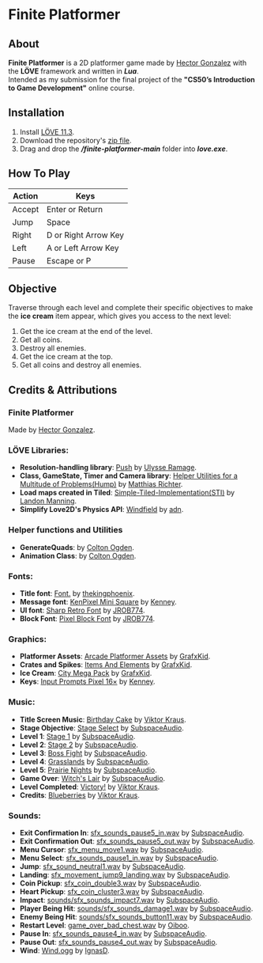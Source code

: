 # Finite Platformer

## About

**Finite Platformer** is a 2D platformer game made by [Hector Gonzalez](https://www.gonvalhector.com/) with the **LÖVE** framework and written in ***Lua***.  
Intended as my submission for the final project of the **"CS50’s Introduction to Game Development"** online course.

## Installation

1. Install [LÖVE 11.3](https://love2d.org/).
2. Download the repository's [zip file](https://github.com/gonvalhector/finite-platformer/archive/refs/heads/main.zip).
3. Drag and drop the ***/finite-platformer-main*** folder into ***love.exe***.

## How To Play

| Action | Keys |
| ----------- | ----------- |
| Accept | Enter or Return |
| Jump | Space |
| Right | D or Right Arrow Key |
| Left | A or Left Arrow Key |
| Pause | Escape or P |

## Objective

Traverse through each level and complete their specific objectives to make the **ice cream** item appear, which gives you access to the next level:
1. Get the ice cream at the end of the level.
2. Get all coins.
3. Destroy all enemies.
4. Get the ice cream at the top.
5. Get all coins and destroy all enemies.

## Credits & Attributions

### Finite Platformer

Made by [Hector Gonzalez](https://www.gonvalhector.com/).

### LÖVE Libraries:

- **Resolution-handling library**: [Push](https://github.com/Ulydev/push) by [Ulysse Ramage](https://github.com/Ulydev).
- **Class, GameState, Timer and Camera library**: [Helper Utilities for a Multitude of Problems(Hump)](https://github.com/vrld/hump) by [Matthias Richter](https://github.com/vrld).
- **Load maps created in Tiled**: [Simple-Tiled-Implementation(STI)](https://github.com/karai17/Simple-Tiled-Implementation) by [Landon Manning](https://github.com/karai17).
- **Simplify Love2D's Physics API**: [Windfield](https://github.com/a327ex/windfield) by [adn](https://github.com/a327ex).

### Helper functions and Utilities

- **GenerateQuads**: by [Colton Ogden](https://github.com/coltonoscopy).
- **Animation Class**: by [Colton Ogden](https://github.com/coltonoscopy).

### Fonts:

- **Title font**: [Font.](https://opengameart.org/content/font-0) by [thekingphoenix](https://opengameart.org/users/thekingphoenix).
- **Message font**: [KenPixel Mini Square](https://opengameart.org/content/kenney-fonts) by [Kenney](https://opengameart.org/users/kenney).
- **UI font**: [Sharp Retro Font](https://opengameart.org/content/sharp-retro-font) by [JROB774](https://opengameart.org/users/jrob774).
- **Block Font**: [Pixel Block Font](https://opengameart.org/content/pixel-block-font) by [JROB774](https://opengameart.org/users/jrob774).

### Graphics:

- **Platformer Assets**: [Arcade Platformer Assets](https://opengameart.org/content/arcade-platformer-assets) by [GrafxKid](https://opengameart.org/users/grafxkid).
- **Crates and Spikes**: [Items And Elements](https://opengameart.org/content/items-and-elements) by [GrafxKid](https://opengameart.org/users/grafxkid).
- **Ice Cream**: [City Mega Pack](https://opengameart.org/content/city-mega-pack) by [GrafxKid](https://opengameart.org/users/grafxkid).
- **Keys**: [Input Prompts Pixel 16×](https://opengameart.org/content/input-prompts-pixel-16%C3%97) by [Kenney](https://opengameart.org/users/kenney).

### Music:

- **Title Screen Music**: [Birthday Cake](https://opengameart.org/content/birthday-cake) by [Viktor Kraus](https://opengameart.org/users/viktor-kraus).
- **Stage Objective**: [Stage Select](https://opengameart.org/content/4-chiptunes-adventure) by [SubspaceAudio](https://opengameart.org/users/subspaceaudio).
- **Level 1**: [Stage 1](https://opengameart.org/content/4-chiptunes-adventure) by [SubspaceAudio](https://opengameart.org/users/subspaceaudio).
- **Level 2**: [Stage 2](https://opengameart.org/content/4-chiptunes-adventure) by [SubspaceAudio](https://opengameart.org/users/subspaceaudio).
- **Level 3**: [Boss Fight](https://opengameart.org/content/4-chiptunes-adventure) by [SubspaceAudio](https://opengameart.org/users/subspaceaudio).
- **Level 4**: [Grasslands](https://opengameart.org/content/jrpg-pack-1-exploration) by [SubspaceAudio](https://opengameart.org/users/subspaceaudio).
- **Level 5**: [Prairie Nights](https://opengameart.org/content/jrpg-pack-1-exploration) by [SubspaceAudio](https://opengameart.org/users/subspaceaudio).
- **Game Over**: [Witch's Lair](https://opengameart.org/content/jrpg-pack-3-evil) by [SubspaceAudio](https://opengameart.org/users/subspaceaudio).
- **Level Completed**: [Victory!](https://opengameart.org/content/victory-1) by [Viktor Kraus](https://opengameart.org/users/viktor-kraus).
- **Credits**: [Blueberries](https://opengameart.org/content/blueberries) by [Viktor Kraus](https://opengameart.org/users/viktor-kraus).

### Sounds:

- **Exit Confirmation In**: [sfx_sounds_pause5_in.wav](https://opengameart.org/content/512-sound-effects-8-bit-style) by [SubspaceAudio](https://opengameart.org/users/subspaceaudio).
- **Exit Confirmation Out**: [sfx_sounds_pause5_out.wav](https://opengameart.org/content/512-sound-effects-8-bit-style) by [SubspaceAudio](https://opengameart.org/users/subspaceaudio).
- **Menu Cursor**: [sfx_menu_move1.wav](https://opengameart.org/content/512-sound-effects-8-bit-style) by [SubspaceAudio](https://opengameart.org/users/subspaceaudio).
- **Menu Select**: [sfx_sounds_pause1_in.wav](https://opengameart.org/content/512-sound-effects-8-bit-style) by [SubspaceAudio](https://opengameart.org/users/subspaceaudio).
- **Jump**: [sfx_sound_neutral1.wav](https://opengameart.org/content/512-sound-effects-8-bit-style) by [SubspaceAudio](https://opengameart.org/users/subspaceaudio).
- **Landing**: [sfx_movement_jump9_landing.wav](https://opengameart.org/content/512-sound-effects-8-bit-style) by [SubspaceAudio](https://opengameart.org/users/subspaceaudio).
- **Coin Pickup**: [sfx_coin_double3.wav](https://opengameart.org/content/512-sound-effects-8-bit-style) by [SubspaceAudio](https://opengameart.org/users/subspaceaudio).
- **Heart Pickup**: [sfx_coin_cluster3.wav](https://opengameart.org/content/512-sound-effects-8-bit-style) by [SubspaceAudio](https://opengameart.org/users/subspaceaudio).
- **Impact**: [sounds/sfx_sounds_impact7.wav](https://opengameart.org/content/512-sound-effects-8-bit-style) by [SubspaceAudio](https://opengameart.org/users/subspaceaudio).
- **Player Being Hit**: [sounds/sfx_sounds_damage1.wav](https://opengameart.org/content/512-sound-effects-8-bit-style) by [SubspaceAudio](https://opengameart.org/users/subspaceaudio).
- **Enemy Being Hit**: [sounds/sfx_sounds_button11.wav](https://opengameart.org/content/512-sound-effects-8-bit-style) by [SubspaceAudio](https://opengameart.org/users/subspaceaudio).
- **Restart Level**: [game_over_bad_chest.wav](https://opengameart.org/content/game-over-bad-chest-sfx) by [Oiboo](https://opengameart.org/users/oiboo).
- **Pause In**: [sfx_sounds_pause4_in.wav](https://opengameart.org/content/512-sound-effects-8-bit-style) by [SubspaceAudio](https://opengameart.org/users/subspaceaudio).
- **Pause Out**: [sfx_sounds_pause4_out.wav](https://opengameart.org/content/512-sound-effects-8-bit-style) by [SubspaceAudio](https://opengameart.org/users/subspaceaudio).
- **Wind**: [Wind.ogg](https://opengameart.org/content/wind) by [IgnasD](https://opengameart.org/users/ignasd).